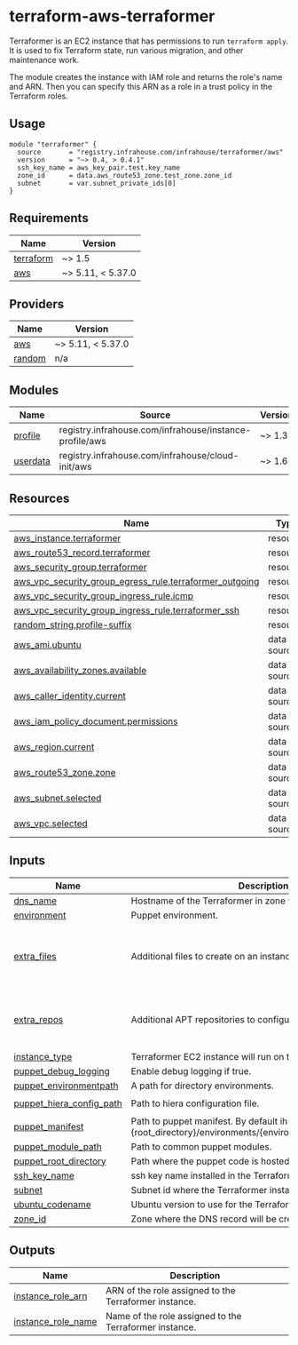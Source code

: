 # terraform-aws-terraformer

Terraformer is an EC2 instance that has permissions to run `terraform apply`. It is used to fix
Terraform state, run various migration, and other maintenance work.

The module creates the instance with IAM role and returns the role's name and ARN.
Then you can specify this ARN as a role in a trust policy in the Terraform roles.

## Usage

```hcl
module "terraformer" {
  source       = "registry.infrahouse.com/infrahouse/terraformer/aws"
  version      = "~> 0.4, > 0.4.1"
  ssh_key_name = aws_key_pair.test.key_name
  zone_id      = data.aws_route53_zone.test_zone.zone_id
  subnet       = var.subnet_private_ids[0]
}
```
## Requirements

| Name | Version |
|------|---------|
| <a name="requirement_terraform"></a> [terraform](#requirement\_terraform) | ~> 1.5 |
| <a name="requirement_aws"></a> [aws](#requirement\_aws) | ~> 5.11, < 5.37.0 |

## Providers

| Name | Version |
|------|---------|
| <a name="provider_aws"></a> [aws](#provider\_aws) | ~> 5.11, < 5.37.0 |
| <a name="provider_random"></a> [random](#provider\_random) | n/a |

## Modules

| Name | Source | Version |
|------|--------|---------|
| <a name="module_profile"></a> [profile](#module\_profile) | registry.infrahouse.com/infrahouse/instance-profile/aws | ~> 1.3 |
| <a name="module_userdata"></a> [userdata](#module\_userdata) | registry.infrahouse.com/infrahouse/cloud-init/aws | ~> 1.6 |

## Resources

| Name | Type |
|------|------|
| [aws_instance.terraformer](https://registry.terraform.io/providers/hashicorp/aws/latest/docs/resources/instance) | resource |
| [aws_route53_record.terraformer](https://registry.terraform.io/providers/hashicorp/aws/latest/docs/resources/route53_record) | resource |
| [aws_security_group.terraformer](https://registry.terraform.io/providers/hashicorp/aws/latest/docs/resources/security_group) | resource |
| [aws_vpc_security_group_egress_rule.terraformer_outgoing](https://registry.terraform.io/providers/hashicorp/aws/latest/docs/resources/vpc_security_group_egress_rule) | resource |
| [aws_vpc_security_group_ingress_rule.icmp](https://registry.terraform.io/providers/hashicorp/aws/latest/docs/resources/vpc_security_group_ingress_rule) | resource |
| [aws_vpc_security_group_ingress_rule.terraformer_ssh](https://registry.terraform.io/providers/hashicorp/aws/latest/docs/resources/vpc_security_group_ingress_rule) | resource |
| [random_string.profile-suffix](https://registry.terraform.io/providers/hashicorp/random/latest/docs/resources/string) | resource |
| [aws_ami.ubuntu](https://registry.terraform.io/providers/hashicorp/aws/latest/docs/data-sources/ami) | data source |
| [aws_availability_zones.available](https://registry.terraform.io/providers/hashicorp/aws/latest/docs/data-sources/availability_zones) | data source |
| [aws_caller_identity.current](https://registry.terraform.io/providers/hashicorp/aws/latest/docs/data-sources/caller_identity) | data source |
| [aws_iam_policy_document.permissions](https://registry.terraform.io/providers/hashicorp/aws/latest/docs/data-sources/iam_policy_document) | data source |
| [aws_region.current](https://registry.terraform.io/providers/hashicorp/aws/latest/docs/data-sources/region) | data source |
| [aws_route53_zone.zone](https://registry.terraform.io/providers/hashicorp/aws/latest/docs/data-sources/route53_zone) | data source |
| [aws_subnet.selected](https://registry.terraform.io/providers/hashicorp/aws/latest/docs/data-sources/subnet) | data source |
| [aws_vpc.selected](https://registry.terraform.io/providers/hashicorp/aws/latest/docs/data-sources/vpc) | data source |

## Inputs

| Name | Description | Type | Default | Required |
|------|-------------|------|---------|:--------:|
| <a name="input_dns_name"></a> [dns\_name](#input\_dns\_name) | Hostname of the Terraformer in zone var.zone\_id. | `string` | `"terraformer"` | no |
| <a name="input_environment"></a> [environment](#input\_environment) | Puppet environment. | `string` | `"development"` | no |
| <a name="input_extra_files"></a> [extra\_files](#input\_extra\_files) | Additional files to create on an instance. | <pre>list(object({<br>    content     = string<br>    path        = string<br>    permissions = string<br>  }))</pre> | `[]` | no |
| <a name="input_extra_repos"></a> [extra\_repos](#input\_extra\_repos) | Additional APT repositories to configure on an instance. | <pre>map(object({<br>    source = string<br>    key    = string<br>  }))</pre> | `{}` | no |
| <a name="input_instance_type"></a> [instance\_type](#input\_instance\_type) | Terraformer EC2 instance will run on this type. | `string` | `"t3.micro"` | no |
| <a name="input_puppet_debug_logging"></a> [puppet\_debug\_logging](#input\_puppet\_debug\_logging) | Enable debug logging if true. | `bool` | `false` | no |
| <a name="input_puppet_environmentpath"></a> [puppet\_environmentpath](#input\_puppet\_environmentpath) | A path for directory environments. | `string` | `"{root_directory}/environments"` | no |
| <a name="input_puppet_hiera_config_path"></a> [puppet\_hiera\_config\_path](#input\_puppet\_hiera\_config\_path) | Path to hiera configuration file. | `string` | `"{root_directory}/environments/{environment}/hiera.yaml"` | no |
| <a name="input_puppet_manifest"></a> [puppet\_manifest](#input\_puppet\_manifest) | Path to puppet manifest. By default ih-puppet will apply {root\_directory}/environments/{environment}/manifests/site.pp. | `string` | `null` | no |
| <a name="input_puppet_module_path"></a> [puppet\_module\_path](#input\_puppet\_module\_path) | Path to common puppet modules. | `string` | `"{root_directory}/modules"` | no |
| <a name="input_puppet_root_directory"></a> [puppet\_root\_directory](#input\_puppet\_root\_directory) | Path where the puppet code is hosted. | `string` | `"/opt/puppet-code"` | no |
| <a name="input_ssh_key_name"></a> [ssh\_key\_name](#input\_ssh\_key\_name) | ssh key name installed in the Terraformer instance. | `string` | n/a | yes |
| <a name="input_subnet"></a> [subnet](#input\_subnet) | Subnet id where the Terraformer instance will be created. | `string` | n/a | yes |
| <a name="input_ubuntu_codename"></a> [ubuntu\_codename](#input\_ubuntu\_codename) | Ubuntu version to use for the Terraformer instance | `string` | `"jammy"` | no |
| <a name="input_zone_id"></a> [zone\_id](#input\_zone\_id) | Zone where the DNS record will be created. | `string` | n/a | yes |

## Outputs

| Name | Description |
|------|-------------|
| <a name="output_instance_role_arn"></a> [instance\_role\_arn](#output\_instance\_role\_arn) | ARN of the role assigned to the Terraformer instance. |
| <a name="output_instance_role_name"></a> [instance\_role\_name](#output\_instance\_role\_name) | Name of the role assigned to the Terraformer instance. |
